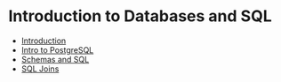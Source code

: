 # Introduction to Databases and SQL

* [Introduction](intro-to-rdbms.md)
* [Intro to PostgreSQL](intro-to-postgres.md)
* [Schemas and SQL](schemas-and-sql.md)
* [SQL Joins](sql-joins.md)
